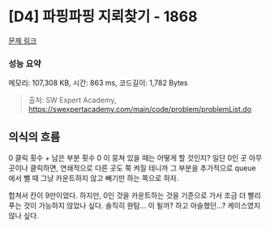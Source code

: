 # [D4] 파핑파핑 지뢰찾기 - 1868 

[문제 링크](https://swexpertacademy.com/main/code/problem/problemDetail.do?contestProbId=AV5LwsHaD1MDFAXc) 

### 성능 요약

메모리: 107,308 KB, 시간: 863 ms, 코드길이: 1,782 Bytes



> 출처: SW Expert Academy, https://swexpertacademy.com/main/code/problem/problemList.do

## 의식의 흐름

0 클릭 횟수 + 남은 부분 횟수
0 이 뭉쳐 있을 때는 어떻게 할 것인지?
일단 0인 곳 아무곳이나 클릭하면, 연쇄적으로 다른 곳도 쭉 켜질 테니까
그 부분을 추가적으로 queue 에서 뺄 때 그냥 카운트하지 않고 빼기만 하는 쪽으로 하자.

합쳐서 칸이 9만이었다. 하지만, 0인 것을 카운트하는 것을 기준으로 가서 조금 더 빨리 푸는 것이 가능하지 않았나 싶다. 
솔직히 완탐... 이 될까? 하고 아슬했던...? 케이스였지 않나 싶다. 
